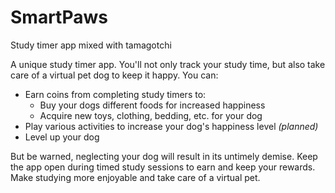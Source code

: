 # SmartPaws
Study timer app mixed with tamagotchi

A unique study timer app. You'll not only track your study time, but also take care of a virtual pet dog to keep it happy. You can:

- Earn coins from completing study timers to:
    - Buy your dogs different foods for increased happiness
    - Acquire new toys, clothing, bedding, etc. for your dog
- Play various activities to increase your dog's happiness level *(planned)*
- Level up your dog

But be warned, neglecting your dog will result in its untimely demise. Keep the app open during timed study sessions to earn and keep your rewards. Make studying more enjoyable and take care of a virtual pet.
